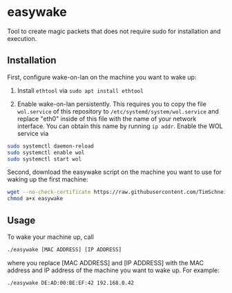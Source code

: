 # easywake

Tool to create magic packets that does not require sudo for installation and execution. 

## Installation

First, configure wake-on-lan on the machine you want to wake up:

1. Install `ethtool` via `sudo apt install ethtool`

2. Enable wake-on-lan persistently. This requires you to copy the file `wol.service` of this repository to `/etc/systemd/system/wol.service` and replace "eth0" inside of this file with the name of your network interface. You can obtain this name by running `ip addr`. Enable the WOL service via 
```bash 
sudo systemctl daemon-reload
sudo systemctl enable wol
sudo systemctl start wol
```

Second, download the easywake script on the machine you want to use for waking up the first machine:

```bash
wget --no-check-certificate https://raw.githubusercontent.com/TimSchneider42/easywake/master/easywake
chmod a+x easywake
```

## Usage

To wake your machine up, call

```bash
./easywake [MAC ADDRESS] [IP ADDRESS]
```
where you replace [MAC ADDRESS] and [IP ADDRESS] with the MAC address and IP address of the machine you want to wake up. For example:

```bash
./easywake DE:AD:00:BE:EF:42 192.168.0.42
```

